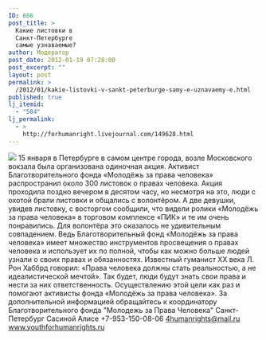 ```yaml
---
ID: 806
post_title: >
  Какие листовки в
  Санкт-Петербурге
  самые узнаваемые?
author: Модератор
post_date: 2012-01-19 07:28:00
post_excerpt: ""
layout: post
permalink: >
  /2012/01/kakie-listovki-v-sankt-peterburge-samy-e-uznavaemy-e.html
published: true
lj_itemid:
  - "584"
lj_permalink:
  - >
    http://forhumanright.livejournal.com/149628.html
---
```

<img src="http://cs5338.vk.com/u132145096/132409092/x_5b26039f.jpg" /> 15 января в Петербурге в самом центре города, возле Московского вокзала была организована одиночная акция. Активист Благотворительного фонда «Молодёжь за права человека» распространил около 300 листовок о правах человека.
Акция проходила поздно вечером в десятом часу, но несмотря на это,  люди с охотой брали листовки и общались с волонтёром. А две девушки, увидев листовку, с восторгом сообщили, что видели ролики «Молодёжь за права человека» в торговом комплексе «ПИК» и те им очень понравились. Для волонтёра это оказалось не удивительным совпадением. Ведь Благотворительный фонд «Молодёжь за права человека» имеет множество инструментов просвещения о правах человека и использует их по полной, чтобы как можно больше людей узнали о своих правах и обязанностях.
Известный гуманист ХХ века Л. Рон Хаббрд говорил: «Права человека должны стать реальностью, а не идеалистической мечтой». Так будет, люди будут знать свои права и нести за них ответственность. Осуществлению этой цели как раз и помогают активисты фонда «Молодёжь за права человека».
За дополнительной информацией обращайтесь к координатору
Благотворительного фонда
"Молодежь за Права Человека" Санкт-Петербург 
Сасиной Алисе 
+7-953-150-08-06 
4humanrights@mail.ru
www.youthforhumanrights.ru